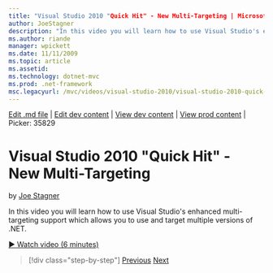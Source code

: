 ```yaml
---
title: "Visual Studio 2010 "Quick Hit" - New Multi-Targeting | Microsoft Docs"
author: JoeStagner
description: "In this video you will learn how to use Visual Studio's enhanced multi-targeting support which allows you to use and target multiple versions of .NET."
ms.author: riande
manager: wpickett
ms.date: 11/11/2009
ms.topic: article
ms.assetid: 
ms.technology: dotnet-mvc
ms.prod: .net-framework
msc.legacyurl: /mvc/videos/visual-studio-2010/visual-studio-2010-quick-hit-new-multi-targeting
---
```

[Edit .md file](C:\Projects\msc\dev\Msc.Www\Web.ASP\App_Data\github\mvc\videos\visual-studio-2010\visual-studio-2010-quick-hit-new-multi-targeting.md) | [Edit dev content](http://www.aspdev.net/umbraco#/content/content/edit/26933) | [View dev content](http://docs.aspdev.net/tutorials/mvc/videos/visual-studio-2010/visual-studio-2010-quick-hit-new-multi-targeting.html) | [View prod content](http://www.asp.net/mvc/videos/visual-studio-2010/visual-studio-2010-quick-hit-new-multi-targeting) | Picker: 35829

Visual Studio 2010 "Quick Hit" - New Multi-Targeting
====================
by [Joe Stagner](https://github.com/JoeStagner)

In this video you will learn how to use Visual Studio's enhanced multi-targeting support which allows you to use and target multiple versions of .NET.

[&#9654; Watch video (6 minutes)](https://channel9.msdn.com/Blogs/ASP-NET-Site-Videos/visual-studio-2010-quick-hit-new-multi-targeting)

>[!div class="step-by-step"] [Previous](visual-studio-2010-quick-hit-new-web-project-template.md) [Next](visual-studio-2010-quick-hit-websites-instead-of-web-projects.md)